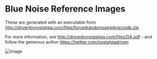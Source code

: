 # Blue Noise Reference Images

These are generated with an executable from http://drivenbynostalgia.com/files/forcedrandomsampling/code.zip

For more information, see http://drivenbynostalgia.com/files/DA.pdf - and follow the generous author https://twitter.com/nostalgiadriven

![image](https://github.com/pixelmager/BlueNoiseGenerator/blob/master/Reference/analysis_compare.png)
